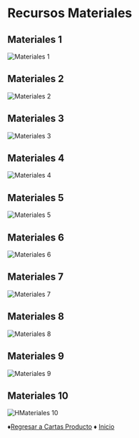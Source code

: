 # Recursos Materiales

## Materiales 1

![Materiales 1](https://github.com/Edwin-Lines/Proyecto-And-Then...-/blob/main/Documentaci%C3%B3n/8.%20Cartas%20finales%20o%20producidas%20(Producto%20final)/Cartas%20de%20categor%C3%ADa%20%22Recursos%20Materiales%22%20en%20formato%20de%20imagen/Materiales%201.png)

## Materiales 2

![Materiales 2](https://github.com/Edwin-Lines/Proyecto-And-Then...-/blob/main/Documentaci%C3%B3n/8.%20Cartas%20finales%20o%20producidas%20(Producto%20final)/Cartas%20de%20categor%C3%ADa%20%22Recursos%20Materiales%22%20en%20formato%20de%20imagen/Materiales%202.png)

## Materiales 3

![Materiales 3](https://github.com/Edwin-Lines/Proyecto-And-Then...-/blob/main/Documentaci%C3%B3n/8.%20Cartas%20finales%20o%20producidas%20(Producto%20final)/Cartas%20de%20categor%C3%ADa%20%22Recursos%20Materiales%22%20en%20formato%20de%20imagen/Materiales%203.png)

## Materiales 4

![Materiales 4](https://github.com/Edwin-Lines/Proyecto-And-Then...-/blob/main/Documentaci%C3%B3n/8.%20Cartas%20finales%20o%20producidas%20(Producto%20final)/Cartas%20de%20categor%C3%ADa%20%22Recursos%20Materiales%22%20en%20formato%20de%20imagen/Materiales%204.png)

## Materiales 5

![Materiales 5](https://github.com/Edwin-Lines/Proyecto-And-Then...-/blob/main/Documentaci%C3%B3n/8.%20Cartas%20finales%20o%20producidas%20(Producto%20final)/Cartas%20de%20categor%C3%ADa%20%22Recursos%20Materiales%22%20en%20formato%20de%20imagen/Materiales%205.png)

## Materiales 6

![Materiales 6](https://github.com/Edwin-Lines/Proyecto-And-Then...-/blob/main/Documentaci%C3%B3n/8.%20Cartas%20finales%20o%20producidas%20(Producto%20final)/Cartas%20de%20categor%C3%ADa%20%22Recursos%20Materiales%22%20en%20formato%20de%20imagen/Materiales%206.png)

## Materiales 7

![Materiales 7](https://github.com/Edwin-Lines/Proyecto-And-Then...-/blob/main/Documentaci%C3%B3n/8.%20Cartas%20finales%20o%20producidas%20(Producto%20final)/Cartas%20de%20categor%C3%ADa%20%22Recursos%20Materiales%22%20en%20formato%20de%20imagen/Materiales%207.png)

## Materiales 8

![Materiales 8](https://github.com/Edwin-Lines/Proyecto-And-Then...-/blob/main/Documentaci%C3%B3n/8.%20Cartas%20finales%20o%20producidas%20(Producto%20final)/Cartas%20de%20categor%C3%ADa%20%22Recursos%20Materiales%22%20en%20formato%20de%20imagen/Materiales%208.png)

## Materiales 9

![Materiales 9](https://github.com/Edwin-Lines/Proyecto-And-Then...-/blob/main/Documentaci%C3%B3n/8.%20Cartas%20finales%20o%20producidas%20(Producto%20final)/Cartas%20de%20categor%C3%ADa%20%22Recursos%20Materiales%22%20en%20formato%20de%20imagen/Materiales%209.png)

## Materiales 10

![HMateriales 10](https://github.com/Edwin-Lines/Proyecto-And-Then...-/blob/main/Documentaci%C3%B3n/8.%20Cartas%20finales%20o%20producidas%20(Producto%20final)/Cartas%20de%20categor%C3%ADa%20%22Recursos%20Materiales%22%20en%20formato%20de%20imagen/Materiales%2010.png)

♦[Regresar a Cartas Producto](https://github.com/Edwin-Lines/Proyecto-And-Then...-/tree/main/Documentaci%C3%B3n/8.%20Cartas%20finales%20o%20producidas%20(Producto%20final)/8.%20Cartas%20Producto "Cartas Finales") ♦ [Inicio](https://github.com/Edwin-Lines/Proyecto-And-Then...- "Inicio")
